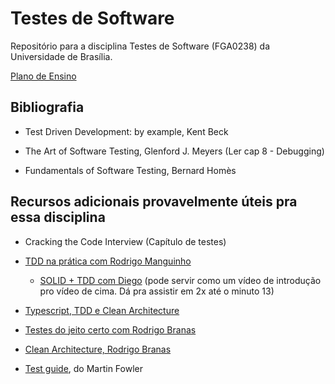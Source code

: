 # Testes de Software
Repositório para a disciplina Testes de Software (FGA0238) da Universidade de Brasília.

[Plano de Ensino](https://aprender3.unb.br/pluginfile.php/1806172/mod_resource/content/0/Plano%20Ensino%20Teste%20-%202021_2.pdf)

## Bibliografia
- Test Driven Development: by example, Kent Beck

- The Art of Software Testing, Glenford J. Meyers (Ler cap 8 - Debugging)

- Fundamentals of Software Testing, Bernard Homès

## Recursos adicionais provavelmente úteis pra essa disciplina
- Cracking the Code Interview (Capítulo de testes)

- [TDD na prática com Rodrigo Manguinho](https://www.youtube.com/watch?v=sg1zFpNM5Jw)
  - [SOLID + TDD com Diego](https://www.youtube.com/watch?v=mjBsii0eiuI) (pode servir como um vídeo de introdução pro vídeo de cima. Dá pra assistir em 2x até o 
  minuto 13)

- [Typescript, TDD e Clean Architecture](https://www.youtube.com/playlist?list=PL9aKtVrF05DxIrtD3CuXGnzq8Q0IZ-t8J)

- [Testes do jeito certo com Rodrigo Branas](https://www.youtube.com/watch?v=M46XisdGXJA)

- [Clean Architecture, Rodrigo Branas](https://www.youtube.com/watch?v=BuSf7VsH064)

- [Test guide](https://martinfowler.com/testing/), do Martin Fowler